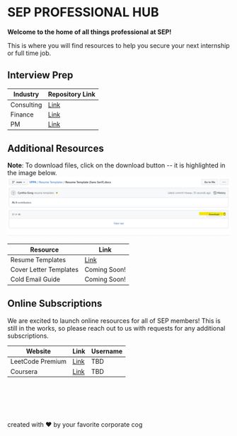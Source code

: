 # **SEP PROFESSIONAL HUB**

**Welcome to the home of all things professional at SEP!**

This is where you will find resources to help you secure your next internship or full time job.


## **Interview Prep**

| Industry | Repository Link |
| --- | --- |
| Consulting | [Link](https://github.com/cynthiagong/VPPA/tree/main/Consulting) |
| Finance | [Link](https://github.com/cynthiagong/VPPA/tree/main/Finance) |
| PM | [Link](pm.md) |

## **Additional Resources**

**Note**: To download files, click on the download button -- it is highlighted in the image below.
![download](downloadfiles.jpg)

| Resource | Link |
| --- | --- |
| Resume Templates | [Link](https://github.com/cynthiagong/VPPA/tree/main/Resume%20Templates) |
| Cover Letter Templates | Coming Soon! |
| Cold Email Guide | Coming Soon! |

## **Online Subscriptions**
We are excited to launch online resources for all of SEP members! This is still in the works, so please reach out to us with requests for any additional subscriptions.

| **Website** | **Link** | **Username** |
|---|---|---|
| LeetCode Premium | [Link](https://leetcode.com/accounts/login/?next=/subscribe/) | TBD |
| Coursera | [Link](https://www.coursera.org/?authMode=login) | TBD |

<br>
<br>
<br>
<br>
<br>
created with ❤️ by your favorite corporate cog